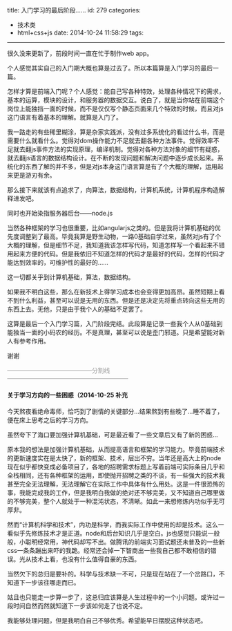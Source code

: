 title: 入门学习的最后阶段……
id: 279
categories:
  - 技术类
  - html+css+js
date: 2014-10-24 11:58:29
tags:
---

很久没来更新了，前段时间一直在忙于制作web app。

个人感觉其实自己的入门期大概也算是过去了。所以本篇算是入门学习的最后一篇。
<!-- more -->
怎样才算是前端入门呢？个人感觉：能自己写各种特效，处理各种情况下的需求，基本的运算，模块的设计，和服务器的数据交互。说白了，就是当你站在前端这个岗位上能独挡一面的时候，而不是仅仅写个静态页面来几个特效的时候，而且对js这门语言有着基本的理解。就算是入门了。

我一路走的有些稀里糊涂，算是杂家实践派，没有过多系统化的看过什么书，而是需要什么就看什么。觉得对dom操作能力不足就去翻各种方法事件。觉得效率不足就去翻js事件方法的实现原理，编译机制。觉得对各种方法对象的细节有疑惑，就去翻js语言的数据结构设计。在不断的发现问题和解决问题中逐步成长起来。系统化的东西了解的并不多，但是对js本身这门语言算是有了个大概的理解，运用起来更是游刃有余。

那么接下来就该有点追求了，向算法，数据结构，计算机系统，计算机程序构造解释进发吧。

同时也开始染指服务器后台——node.js

当然各种框架的学习也很重要，比如angularjs之类的。但是我将计算机基础的优先度调整到了最高。毕竟我算是野生动物，一路0基础自学过来，虽然对js有了个大概的理解，但是细节不足，我知道我该怎样写代码，知道怎样写一个看起来不错用起来方便的代码。但是我依旧不知道怎样的代码才是最好的代码，怎样的代码才能达到效率的，可维护性的最好的……

这一切都关乎到计算机基础，算法，数据结构。

如果我不明白这些，那么在新技术上得学习成本也会变得更加高昂。虽然短期上看不到什么利益，甚至可以说是无用的东西。但是还是决定先将重点转向这些无用的东西上去。无他，只是由于我个人的基础不足罢了。

这算是最后一个入门学习篇，入门阶段完结。此段算是记录一些我个人从0基础到能独当一面的小码农的经历。不是真理，甚至可以说是歪门邪道。只是希望能对新人有参考作用。

谢谢

<span style="color: #999999;">——————————————分割线————————————————————</span>

#### 关于学习方向的一些困惑（2014-10-25 补充

今天熬夜看绝命毒师，恰巧到了剧情的关键部分…结果熬到有些晚了…睡不着了，便在床上思考之后的学习方向。

虽然夸下了海口要加强计算机基础，可是最近看了一些文章后又有了新的困惑…

原本我的想法是加强计算机基础，从而提高语言和框架的学习能力。毕竟前端技术的更新速度实在是太快了，新的框架、技术，层出不穷。当年还是高大上的node现在似乎都快变成必备项目了，各地的招聘需求标题上写着前端可实际条目几乎和全栈相同，还有各种框架的运用，即使抛开招聘之类的不谈，有一些强大的技术我甚至完全无法理解，无法理解它在实际工作中具体有什么用处。这是一件很恐怖的事，我能完成我的工作，但是我明白我做的绝对还不够完美，又不知道自己哪里做的不够完美，整个人就处于一种混沌状态，不清晰。如此一来想修炼内功似乎无可厚非。

然而“计算机科学和技术”，内功是科学，而我实际工作中使用的却是技术。这么一看似乎先修炼技术才是正道。node和后台知识几乎是空白。js也感觉只能说一般般，小聪明经常用，神代码却写不出。做腾讯的前端实习面试题还未普及的一些新css一条条蹦出来吓的我跪。经常还会掉一下智商出一些我自己都不敢相信的错误。光从技术上看，也没有什么值得自豪的东西。

当然欠下的总归是要补的。科学与技术缺一不可，只是现在站在了一个岔路口，不知道下一步该往哪走而已。

姑且也只能走一步算一步了，这总归应该算是人生过程中的一个小问题。或许过一段时间自然而然就知道下一步该如何走了也说不定。

我能够处理问题，但是我明白自己不够优秀。希望能早日摆脱这种状态吧。

&nbsp;